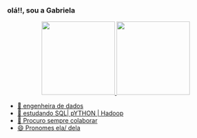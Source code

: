 ### olá!!, sou a Gabriela

<div align="center">
  <a href="https://github.com/gabistd">
  <img height="170em" src="https://github-readme-stats.vercel.app/api?username=gabistd&show_icons=true&theme=dracula&include_all_commits=true&count_private=true"/>
  <img height="170em" src="https://github-readme-stats.vercel.app/api/top-langs/?username=gabistd&layout=compact&langs_count=7&theme=dracula"/>
</div>


- 🔭 engenheira de dados
- 🌱 estudando SQL| pYTHON | Hadoop
- 👯 Procuro sempre colaborar 
- 😄 Pronomes ela/ dela

